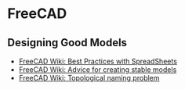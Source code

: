 # FreeCAD

## Designing Good Models

- [FreeCAD Wiki: Best Practices with SpreadSheets](https://wiki.freecad.org/Best_Practices_with_SpreadSheets#Names_in_the_SpreadSheet)
- [FreeCAD Wiki: Advice for creating stable models](https://wiki.freecad.org/Feature_editing#Advice_for_creating_stable_models)
- [FreeCAD Wiki: Topological naming problem](https://wiki.freecad.org/Topological_naming_problem)
